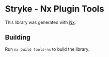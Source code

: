 # Stryke - Nx Plugin Tools

This library was generated with [Nx](https://nx.dev).

## Building

Run `nx build tools-nx` to build the library.
